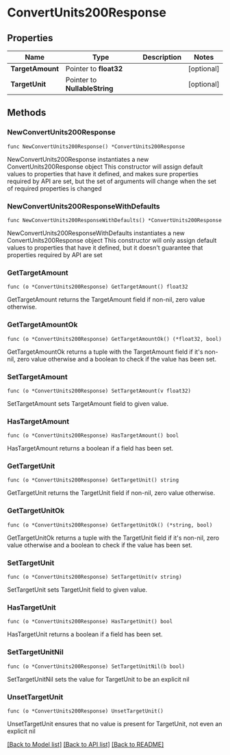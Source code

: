 # ConvertUnits200Response

## Properties

Name | Type | Description | Notes
------------ | ------------- | ------------- | -------------
**TargetAmount** | Pointer to **float32** |  | [optional] 
**TargetUnit** | Pointer to **NullableString** |  | [optional] 

## Methods

### NewConvertUnits200Response

`func NewConvertUnits200Response() *ConvertUnits200Response`

NewConvertUnits200Response instantiates a new ConvertUnits200Response object
This constructor will assign default values to properties that have it defined,
and makes sure properties required by API are set, but the set of arguments
will change when the set of required properties is changed

### NewConvertUnits200ResponseWithDefaults

`func NewConvertUnits200ResponseWithDefaults() *ConvertUnits200Response`

NewConvertUnits200ResponseWithDefaults instantiates a new ConvertUnits200Response object
This constructor will only assign default values to properties that have it defined,
but it doesn't guarantee that properties required by API are set

### GetTargetAmount

`func (o *ConvertUnits200Response) GetTargetAmount() float32`

GetTargetAmount returns the TargetAmount field if non-nil, zero value otherwise.

### GetTargetAmountOk

`func (o *ConvertUnits200Response) GetTargetAmountOk() (*float32, bool)`

GetTargetAmountOk returns a tuple with the TargetAmount field if it's non-nil, zero value otherwise
and a boolean to check if the value has been set.

### SetTargetAmount

`func (o *ConvertUnits200Response) SetTargetAmount(v float32)`

SetTargetAmount sets TargetAmount field to given value.

### HasTargetAmount

`func (o *ConvertUnits200Response) HasTargetAmount() bool`

HasTargetAmount returns a boolean if a field has been set.

### GetTargetUnit

`func (o *ConvertUnits200Response) GetTargetUnit() string`

GetTargetUnit returns the TargetUnit field if non-nil, zero value otherwise.

### GetTargetUnitOk

`func (o *ConvertUnits200Response) GetTargetUnitOk() (*string, bool)`

GetTargetUnitOk returns a tuple with the TargetUnit field if it's non-nil, zero value otherwise
and a boolean to check if the value has been set.

### SetTargetUnit

`func (o *ConvertUnits200Response) SetTargetUnit(v string)`

SetTargetUnit sets TargetUnit field to given value.

### HasTargetUnit

`func (o *ConvertUnits200Response) HasTargetUnit() bool`

HasTargetUnit returns a boolean if a field has been set.

### SetTargetUnitNil

`func (o *ConvertUnits200Response) SetTargetUnitNil(b bool)`

 SetTargetUnitNil sets the value for TargetUnit to be an explicit nil

### UnsetTargetUnit
`func (o *ConvertUnits200Response) UnsetTargetUnit()`

UnsetTargetUnit ensures that no value is present for TargetUnit, not even an explicit nil

[[Back to Model list]](../README.md#documentation-for-models) [[Back to API list]](../README.md#documentation-for-api-endpoints) [[Back to README]](../README.md)


